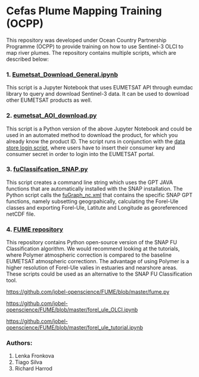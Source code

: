 # Cefas Plume Mapping Training (OCPP)
This repository was developed under Ocean Country Partnership Programme (OCPP) to provide training on how to use Sentinel-3 OLCI to map river plumes.
The repository contains multiple scripts, which are described below:

### 1. [Eumetsat_Download_General.ipynb](https://github.com/CefasRepRes/Cefas_Plume_Mapping_Training/blob/main/Eumetsat_Download_General.ipynb)
This script is a Jupyter Notebook that uses EUMETSAT API through eumdac library to query and download Sentinel-3 data. It can be used to download other
EUMETSAT products as well.

### 2. [eumetsat_AOI_download.py](https://github.com/CefasRepRes/Cefas_Plume_Mapping_Training/blob/main/eumetsat_AOI_download.py)
This script is a Python version of the above Jupyter Notebook and could be used in an automated method to download the product, for which you already know the
product ID. The script runs in conjunction with the [data store login script](https://github.com/CefasRepRes/Cefas_Plume_Mapping_Training/blob/main/data_store_login_details.csv), where users have to insert their consumer key and consumer secret in order to login into the EUMETSAT portal.

### 3. [fuClassifcation_SNAP.py](https://github.com/CefasRepRes/Cefas_Plume_Mapping_Training/blob/main/fuClassifcation_SNAP.py)
This script creates a command line string which uses the GPT JAVA functions that are automatically installed with the SNAP installation. The Python script calls the [fuGraph_nc.xml](https://github.com/CefasRepRes/Cefas_Plume_Mapping_Training/blob/main/fuGraph_nc.xml) that contains the specific SNAP GPT functions, namely subsetting geogrpahically,
calculating the Forel-Ule classes and exporting Forel-Ule, Latitute and Longitude as georeferenced netCDF file.

### 4. [FUME repository](https://github.com/jobel-openscience/FUME)

This repository contains Python open-source version of the SNAP FU Classification algorithm. We would recommend looking at the tutorials, where Polymer atmospheric correction
is compared to the baseline EUMETSAT atmospheric correctionn. The advantage of using Polymer is a higher resolution of Forel-Ule valies in estuaries and nearshore areas. These scripts could be used as an alternative to the SNAP FU Classification tool.

https://github.com/jobel-openscience/FUME/blob/master/fume.py

https://github.com/jobel-openscience/FUME/blob/master/forel_ule_OLCI.ipynb

https://github.com/jobel-openscience/FUME/blob/master/forel_ule_tutorial.ipynb


### Authors:
1. Lenka Fronkova
2. Tiago Silva
3. Richard Harrod
